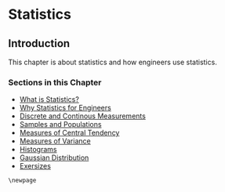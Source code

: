 # Statistics

## Introduction

This chapter is about statistics and how engineers use statistics.

### Sections in this Chapter

 * [What is Statistics?](3.1-what-is-statistics.md)
 * [Why Statistics for Engineers](3.2-why-statistics-for-engineers)
 * [Discrete and Continous Measurements](3.3-discrete-and-continous-measurements.md)
 * [Samples and Populations](3.4-samples-and-populations.md)
 * [Measures of Central Tendency](3.5-measures-of-central-tendency.md)
 * [Measures of Variance](3.6-measures-of-variation.md)
 * [Histograms](3.7-histograms.md)
 * [Gaussian Distribution](3.8-gaussian-distribution.md)
 * [Exersizes](3.9-exersizes.md)

```{raw} latex
\newpage
```
